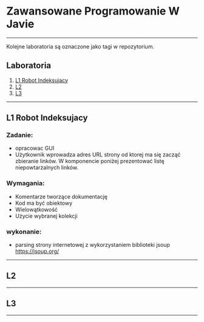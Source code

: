 # Zawansowane Programowanie W Javie
***
Kolejne laboratoria są oznaczone jako tagi w repozytorium.


## Laboratoria

 1. [L1 Robot Indeksujacy](#l1-robot-indeksujacy)
 2. [L2](#l2)
 3. [L3](#l3)

 ***

## L1 Robot Indeksujacy
### Zadanie:
- opracowac GUI
- Użytkownik wprowadza adres URL strony od ktorej ma się zacząć zbieranie linków.
W komponencie poniżej prezentować listę niepowtarzalnych linków.

### Wymagania:
- Komentarze tworzące dokumentację 
- Kod ma być obiektowy
- Wielowątkowość
- Użycie wybranej kolekcji

### wykonanie:
- parsing strony internetowej z wykorzystaniem biblioteki jsoup https://jsoup.org/

***

## L2 

***

## L3

***



